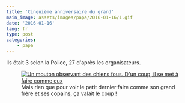 ```yaml
---
title: 'Cinquième anniversaire du grand'
main_image: assets/images/papa/2016-01-16/1.gif
date: '2016-01-16'
lang: fr
type: post
categories:
    - papa
---
```


Ils était 3 selon la Police, 27 d'après les organisateurs.

<!-- more -->

<figure>
  <a data-featherlight="image" href="/assets/images/papa/2016-01-16/1.gif" title="Voir en taille réelle">
      <img src="/assets/images/papa/2016-01-16/1.gif" alt="Un mouton observant des chiens fous. D'un coup, il se met à faire comme eux"/>
  </a>
  <figcaption>Mais rien que pour voir le petit dernier faire comme son grand frère et ses copains, ça valait le coup !</figcaption>
</figure>
